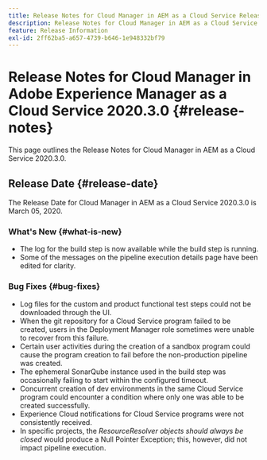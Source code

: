 ```yaml
---
title: Release Notes for Cloud Manager in AEM as a Cloud Service Release 2020.3.0
description: Release Notes for Cloud Manager in AEM as a Cloud Service Release 2020.3.0
feature: Release Information
exl-id: 2ff62ba5-a657-4739-b646-1e948332bf79
---
```

# Release Notes for Cloud Manager in Adobe Experience Manager as a Cloud Service 2020.3.0 {#release-notes}

This page outlines the Release Notes for Cloud Manager in AEM as a Cloud Service 2020.3.0.

## Release Date {#release-date}

The Release Date for Cloud Manager in AEM as a Cloud Service 2020.3.0 is March 05, 2020.

### What's New {#what-is-new}

* The log for the build step is now available while the build step is running.
* Some of the messages on the pipeline execution details page have been edited for clarity.

### Bug Fixes  {#bug-fixes}

* Log files for the custom and product functional test steps could not be downloaded through the UI.
* When the git repository for a Cloud Service program failed to be created, users in the Deployment Manager role sometimes were unable to recover from this failure.
* Certain user activities during the creation of a sandbox program could cause the program creation to fail before the non-production pipeline was created.
* The ephemeral SonarQube instance used in the build step was occasionally failing to start within the configured timeout.
* Concurrent creation of dev environments in the same Cloud Service program could encounter a condition where only one was able to be created successfully.
* Experience Cloud notifications for Cloud Service programs were not consistently received.
* In specific projects, the *ResourceResolver objects should always be closed* would produce a Null Pointer Exception; this, however, did not impact pipeline execution.
